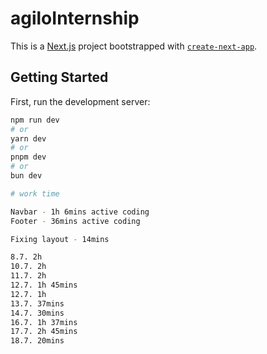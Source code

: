 # agiloInternship

This is a [Next.js](https://nextjs.org) project bootstrapped with [`create-next-app`](https://nextjs.org/docs/app/api-reference/cli/create-next-app).

## Getting Started

First, run the development server:

```bash
npm run dev
# or
yarn dev
# or
pnpm dev
# or
bun dev

# work time

Navbar - 1h 6mins active coding
Footer - 36mins active coding

Fixing layout - 14mins

8.7. 2h
10.7. 2h
11.7. 2h
12.7. 1h 45mins
12.7. 1h
13.7. 37mins
14.7. 30mins
16.7. 1h 37mins
17.7. 2h 45mins
18.7. 20mins